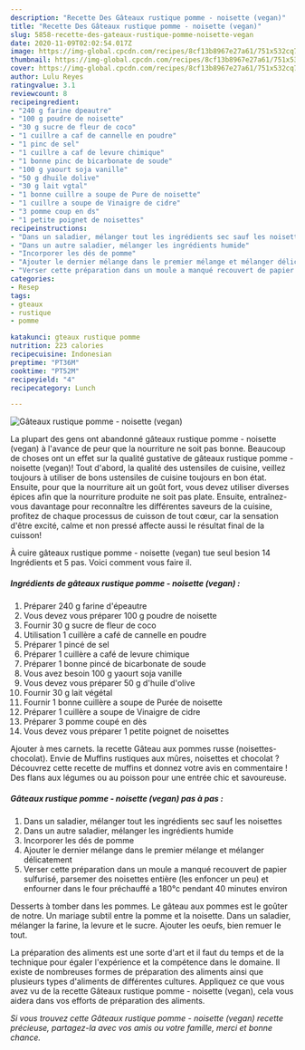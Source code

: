 ```yaml
---
description: "Recette Des Gâteaux rustique pomme - noisette (vegan)"
title: "Recette Des Gâteaux rustique pomme - noisette (vegan)"
slug: 5858-recette-des-gateaux-rustique-pomme-noisette-vegan
date: 2020-11-09T02:02:54.017Z
image: https://img-global.cpcdn.com/recipes/8cf13b8967e27a61/751x532cq70/gateaux-rustique-pomme-noisette-vegan-photo-principale-de-la-recette.jpg
thumbnail: https://img-global.cpcdn.com/recipes/8cf13b8967e27a61/751x532cq70/gateaux-rustique-pomme-noisette-vegan-photo-principale-de-la-recette.jpg
cover: https://img-global.cpcdn.com/recipes/8cf13b8967e27a61/751x532cq70/gateaux-rustique-pomme-noisette-vegan-photo-principale-de-la-recette.jpg
author: Lulu Reyes
ratingvalue: 3.1
reviewcount: 8
recipeingredient:
- "240 g farine dpeautre"
- "100 g poudre de noisette"
- "30 g sucre de fleur de coco"
- "1 cuillre a caf de cannelle en poudre"
- "1 pinc de sel"
- "1 cuillre a caf de levure chimique"
- "1 bonne pinc de bicarbonate de soude"
- "100 g yaourt soja vanille"
- "50 g dhuile dolive"
- "30 g lait vgtal"
- "1 bonne cuillre a soupe de Pure de noisette"
- "1 cuillre a soupe de Vinaigre de cidre"
- "3 pomme coup en ds"
- "1 petite poignet de noisettes"
recipeinstructions:
- "Dans un saladier, mélanger tout les ingrédients sec sauf les noisettes"
- "Dans un autre saladier, mélanger les ingrédients humide"
- "Incorporer les dés de pomme"
- "Ajouter le dernier mélange dans le premier mélange et mélanger délicatement"
- "Verser cette préparation dans un moule a manqué recouvert de papier sulfurisé, parsemer des noisettes entière (les enfoncer un peu) et enfourner dans le four préchauffé a 180°c pendant 40 minutes environ"
categories:
- Resep
tags:
- gteaux
- rustique
- pomme

katakunci: gteaux rustique pomme 
nutrition: 223 calories
recipecuisine: Indonesian
preptime: "PT36M"
cooktime: "PT52M"
recipeyield: "4"
recipecategory: Lunch

---
```



![Gâteaux rustique pomme - noisette (vegan)](https://img-global.cpcdn.com/recipes/8cf13b8967e27a61/751x532cq70/gateaux-rustique-pomme-noisette-vegan-photo-principale-de-la-recette.jpg)

La plupart des gens ont abandonné gâteaux rustique pomme - noisette (vegan) à l'avance de peur que la nourriture ne soit pas bonne. Beaucoup de choses ont un effet sur la qualité gustative de gâteaux rustique pomme - noisette (vegan)! Tout d'abord, la qualité des ustensiles de cuisine, veillez toujours à utiliser de bons ustensiles de cuisine toujours en bon état. Ensuite, pour que la nourriture ait un goût fort, vous devez utiliser diverses épices afin que la nourriture produite ne soit pas plate. Ensuite, entraînez-vous davantage pour reconnaître les différentes saveurs de la cuisine, profitez de chaque processus de cuisson de tout cœur, car la sensation d'être excité, calme et non pressé affecte aussi le résultat final de la cuisson!

<!--inarticleads1-->

À cuire gâteaux rustique pomme - noisette (vegan) tue seul besion 14 Ingrédients et 5 pas. Voici comment vous faire il.

##### Ingrédients de gâteaux rustique pomme - noisette (vegan) :

1. Préparer 240 g farine d&#39;épeautre
1. Vous devez vous préparer 100 g poudre de noisette
1. Fournir 30 g sucre de fleur de coco
1. Utilisation 1 cuillère a café de cannelle en poudre
1. Préparer 1 pincé de sel
1. Préparer 1 cuillère a café de levure chimique
1. Préparer 1 bonne pincé de bicarbonate de soude
1. Vous avez besoin 100 g yaourt soja vanille
1. Vous devez vous préparer 50 g d&#39;huile d&#39;olive
1. Fournir 30 g lait végétal
1. Fournir 1 bonne cuillère a soupe de Purée de noisette
1. Préparer 1 cuillère a soupe de Vinaigre de cidre
1. Préparer 3 pomme coupé en dès
1. Vous devez vous préparer 1 petite poignet de noisettes


Ajouter à mes carnets. la recette Gâteau aux pommes russe (noisettes-chocolat). Envie de Muffins rustiques aux mûres, noisettes et chocolat ? Découvrez cette recette de muffins et donnez votre avis en commentaire ! Des flans aux légumes ou au poisson pour une entrée chic et savoureuse. 

<!--inarticleads2-->

##### Gâteaux rustique pomme - noisette (vegan) pas à pas :

1. Dans un saladier, mélanger tout les ingrédients sec sauf les noisettes
1. Dans un autre saladier, mélanger les ingrédients humide
1. Incorporer les dés de pomme
1. Ajouter le dernier mélange dans le premier mélange et mélanger délicatement
1. Verser cette préparation dans un moule a manqué recouvert de papier sulfurisé, parsemer des noisettes entière (les enfoncer un peu) et enfourner dans le four préchauffé a 180°c pendant 40 minutes environ


Desserts à tomber dans les pommes. Le gâteau aux pommes est le goûter de notre. Un mariage subtil entre la pomme et la noisette. Dans un saladier, mélanger la farine, la levure et le sucre. Ajouter les oeufs, bien remuer le tout. 

<!--inarticleads1-->

<p>
La préparation des aliments est une sorte d'art et il faut du temps et de la technique pour égaler l'expérience et la compétence dans le domaine. Il existe de nombreuses formes de préparation des aliments ainsi que plusieurs types d'aliments de différentes cultures. Appliquez ce que vous avez vu de la recette Gâteaux rustique pomme - noisette (vegan), cela vous aidera dans vos efforts de préparation des aliments.
</p>

<p>
<i>Si vous trouvez cette Gâteaux rustique pomme - noisette (vegan) recette précieuse, partagez-la avec vos amis ou votre famille, merci et bonne chance.</i>
</p>
